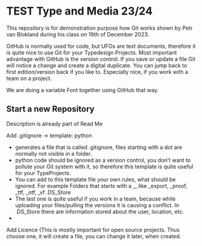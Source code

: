 # TEST Type and Media 23/24
This repository is for demonstration purpose how Git works shown by Petr van Blokland during his class on 19th of December 2023.

GitHub is normally used for code, but UFOs are text documents, therefore it is quite nice to use Git for your Typedesign Projects. Most important advantage with GitHub is the version control. If you save or update a file Git will notice a change and create a digital duplicate. You can jump back to first edition/version back if you like to. Especially nice, if you work with a team on a project.

We are doing a variable Font together using GitHub that way.

## Start a new Repository
Description is already part of Read Me

Add .gitignore -> template: python
* generates a file that is called .gitignore, files starting with a dot are normally not visible in a folder. 
* python code should be ignored as a version control, you don’t want to pollute your Git system with it, so therefore this template is quite useful for your TypeProjects.
* You can add to this template file your own rules, what should be ignored. For example Folders that starts with a _, like _export, _proof, _ttf, _otf, _vf .DS_Store
* The last one is quite useful if you work in a team, because while uploading your files/pulling the versions it is causing a conflict. In .DS_Store there are information stored about the user, location, etc.
* 

Add Licence (This is mostly important for open source projects. Thus choose one, it will create a file, you can change it later, when created. 
